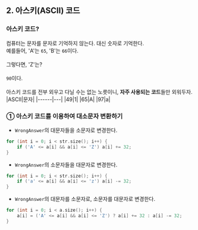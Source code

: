 ## 2. 아스키(ASCII) 코드
### 아스키 코드?
컴퓨터는 문자를 문자로 기억하지 않는다. 대신 숫자로 기억한다.<br>
예를들어, 'A'는 `65`, 'B'는 `66`이다.<br><br>
그렇다면, 'Z'는?<br><br>
`90`이다.<br><br>
아스키 코드를 전부 외우고 다닐 수는 없는 노릇이니, **자주 사용되는 코드**들만 외워두자.
|ASCII|문자|
|------|---|
|49|1|
|65|A|
|97|a|

### ① 아스키 코드를 이용하여 대소문자 변환하기
- `WrongAnswer`의 대문자들을 소문자로 변경한다.
```cpp
for (int i = 0; i < str.size(); i++) {
	if ('A' <= a[i] && a[i] <= 'Z') a[i] += 32;
}
```
- `WrongAnswer`의 소문자들을 대문자로 변경한다.
```cpp
for (int i = 0; i < str.size(); i++) {
	if ('a' <= a[i] && a[i] <= 'z') a[i] -= 32;
}
```
- `WrongAnswer`의 대문자를 소문자로, 소문자를 대문자로 변경한다.
```cpp
for (int i = 0; i < a.size(); i++) {
	a[i] = ('A' <= a[i] && a[i] <= 'Z') ? a[i] += 32 : a[i] -= 32;
}
```
